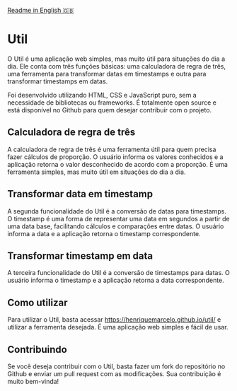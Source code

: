 [Readme in English 🇬🇧](README.md)

# Util

O Util é uma aplicação web simples, mas muito útil para situações do dia a dia. Ele conta com três funções básicas: uma calculadora de regra de três, uma ferramenta para transformar datas em timestamps e outra para transformar timestamps em datas.

Foi desenvolvido utilizando HTML, CSS e JavaScript puro, sem a necessidade de bibliotecas ou frameworks. É totalmente open source e está disponível no Github para quem desejar contribuir com o projeto.

## Calculadora de regra de três

A calculadora de regra de três é uma ferramenta útil para quem precisa fazer cálculos de proporção. O usuário informa os valores conhecidos e a aplicação retorna o valor desconhecido de acordo com a proporção. É uma ferramenta simples, mas muito útil em situações do dia a dia.

## Transformar data em timestamp

A segunda funcionalidade do Util é a conversão de datas para timestamps. O timestamp é uma forma de representar uma data em segundos a partir de uma data base, facilitando cálculos e comparações entre datas. O usuário informa a data e a aplicação retorna o timestamp correspondente.

## Transformar timestamp em data

A terceira funcionalidade do Util é a conversão de timestamps para datas. O usuário informa o timestamp e a aplicação retorna a data correspondente.

## Como utilizar

Para utilizar o Util, basta acessar https://henriquemarcelo.github.io/util/ e utilizar a ferramenta desejada. É uma aplicação web simples e fácil de usar.

## Contribuindo

Se você deseja contribuir com o Util, basta fazer um fork do repositório no Github e enviar um pull request com as modificações. Sua contribuição é muito bem-vinda!
